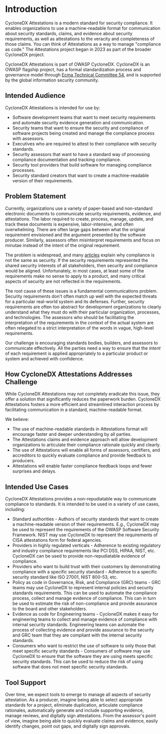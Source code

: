 # Introduction
CycloneDX Attestations is a modern standard for security compliance. It enables organizations to use a machine-readable format for communication about security standards, claims, and evidence about security requirements, as well as attestations to the veracity and completeness of those claims. You can think of Attestations as a way to manage "compliance as code." The Attestations project began in 2023 as part of the broader CycloneDX project.

CycloneDX Attestations is part of OWASP CycloneDX. CycloneDX is an OWASP flagship project, has a formal standardization 
process and governance model through [Ecma Technical Committee 54](https://tc54.org), and is supported by the global 
information security community.

## Intended Audience
CycloneDX Attestations is intended for use by:
* Software development teams that want to meet security requirements and automate security evidence generation and communication.
* Security teams that want to ensure the security and compliance of software projects being created and manage the compliance process with assessors.
* Executives who are required to attest to their compliance with security standards.
* Security assessors that want to have a standard way of processing compliance documentation and tracking compliance.
* Security tool providers that build software for managing compliance processes.
* Security standard creators that want to create a machine-readable version of their requirements.

## Problem Statement
Currently, organizations use a variety of paper-based and non-standard electronic documents to communicate security requirements, evidence, and attestations. The labor required to create, process, manage, update, and track these documents is expensive, labor-intensive, and often overwhelming. There are often large gaps between what the original requirement envisioned and the argument presented by the software producer. Similarly, assessors often misinterpret requirements and focus on minutae instead of the intent of the original requirement.

The problem is widespread, and many [articles](https://www.google.com/search?q=compliance+is+not+security) explain why compliance is not the same as security. If the security requirements represented the shared security interests of all stakeholders, then security and compliance would be aligned. Unfortunately, in most cases, at least some of the requirements make no sense to apply to a product, and many critical aspects of security are not reflected in the requirements.

The root cause of these issues is a fundamental communications problem. Security requirements don't often match up well with the expected threats for a particular real-world system and its defenses. Further, security requirements are often too abstract for development organizations to clearly understand what they must do with their particular organization, processes, and technologies. The assessors who should be facilitating the interpretation of the requirements in the context of the actual system are often relegated to a strict interpretation of the words in vague, high-level requirements.

Our challenge is encouraging standards bodies, builders, and assessors to communicate effectively. All the parties need a way to ensure that the *intent* of each requirement is applied appropriately to a particular product or system and achieved with confidence.

## How CycloneDX Attestations Addresses Challenge
While CycloneDX Attestations may not completely eradicate this issue, they offer a solution that significantly reduces the paperwork burden. CycloneDX Attestations fosters a more efficient and streamlined interaction process by facilitating communication in a standard, machine-readable format.

We believe:

* The use of machine-readable standards in Attestations format will encourage faster and deeper understanding by all parties.
* The Attestations claims and evidence approach will allow development organizations to articulate their compliance rationale quickly and clearly.
* The use of Attestations will enable all forms of assessors, certifiers, and accreditors to quickly evaluate compliance and provide feedback to producers.
* Attestations will enable faster compliance feedback loops and fewer surprises and delays.

## Intended Use Cases

CycloneDX Attestations provides a non-repudiatable way to communicate compliance to standards. It is intended to be used in a variety of use cases, including:
* Standard authorities - Authors of security standards that want to create a machine-readable version of their requirements. E.g., CycloneDX may be used to represent the requirements of the OWASP Software Security Framework. NIST may use CycloneDX to represent the requirements of CISA attestations form for federal agencies.
* Providers in highly regulated verticals - Adherence to existing regulatory and industry compliance requirements like PCI DSS, HIPAA, NIST, etc. CycloneDX can be used to provide non-repudiatable evidence of compliance.
* Providers who want to build trust with their customers by demonstrating compliance with a specific security standard - Adherence to a specific security standard like ISO 27001, NIST 800-53, etc.
* Policy as code in Governance, Risk, and Compliance (GRC) teams - GRC teams may use CycloneDX to represent internal policies and security standards requirements. This can be used to automate the compliance process, collect and manage evidence of compliance. This can in turn be used to estimate the risk of non-compliance and provide assurance to the board and other stakeholders.
* Evidence as code for Engineering teams - CycloneDX makes it easy for engineering teams to collect and manage evidence of compliance with internal security standards. Engineering teams can automate the process of collecting evidence and provide assurance to the security and GRC team that they are compliant with the internal security standards.
* Consumers who want to restrict the use of software to only those that meet specific security standards - Consumers of software may use CycloneDX to ensure that the software they are using meets specific security standards. This can be used to reduce the risk of using software that does not meet specific security standards.

## Tool Support
Over time, we expect tools to emerge to manage all aspects of security attestation. As a producer, imagine being able to select appropriate standards for a project, eliminate duplication, articulate compliance rationales, automatically generate and include supporting evidence, manage reviews, and digitally sign attestations. From the assessor's point of view, imagine being able to quickly evaluate claims and evidence, easily identify changes, point out gaps, and digitally sign approvals.

<div style="page-break-after: always; visibility: hidden">
\newpage
</div>

